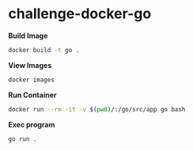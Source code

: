 # challenge-docker-go

**Build Image**
```bash
docker build -t go .
```

**View Images**
```bash
docker images
```

**Run Container**
```bash
docker run --rm -it -v $(pwd)/:/go/src/app go bash
```

**Exec program**
```bash
go run .
```